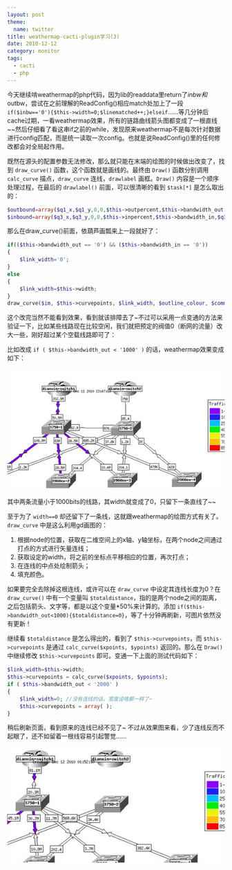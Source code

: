 ```yaml
---
layout: post
theme:
  name: twitter
title: weathermap-cacti-plugin学习(3)
date: 2010-12-12
category: monitor
tags:
  - cacti
  - php
---
```


今天继续啃weathermap的php代码，因为lib的readdata里return了$inbw和$outbw，尝试在之前理解的ReadConfig()相应match处加上了一段 `if($inbw=='0'){$this->width=0;$linematched++;}elseif`……等几分钟后cache过期，一看weathermap效果，所有的链路曲线箭头图都变成了一根直线~~然后仔细看了看这串if之前的while，发现原来weathermap不是每次针对数据进行config匹配，而是统一读取一次config。也就是说ReadConfig()里的任何修改都会对全局起作用。

既然在源头的配置参数无法修改，那么就只能在末端的绘图的时候做出改变了，找到 `draw_curve()` 函数，这个函数就是画线的。最终由 `Draw()` 函数分别调用 `calc_curve` 描点，`draw_curve` 连线，`drawlabel` 画框。`Draw()` 内容是一个顺序处理过程，在最后的 `drawlabel()` 前面，可以很清晰的看到 `$task[*]` 是怎么取出的：
```php
$outbound=array($q1_x,$q1_y,0,0,$this->outpercent,$this->bandwidth_out,$q1_angle);
$inbound=array($q3_x,$q3_y,0,0,$this->inpercent,$this->bandwidth_in,$q3_angle);
```
那么在draw_curve()前面，依葫芦画瓢来上一段就好了：
```php
if(($this->bandwidth_out == '0') && ($this->bandwidth_in == '0'))
{
    $link_width='0';
}
else
{
    $link_width=$this->width;
}
draw_curve($im, $this->curvepoints, $link_width, $outline_colour, $comment_colour, array($link_in_colour, $link_out_colour), $this->name, $map);
```

这个改完当然不能看到效果，看到就该排障去了~不过可以采用一点变通的方法来验证一下，比如某些线路现在比较空闲，我们就把预定的阀值0（断网的流量）改大一些，刚好超过某个空载线路即可了：

比如改成 `if ( $this->bandwidth_out < '1000' )` 的话，weathermap效果变成如下：

![wethermap](/images/uploads/qqe688aae59bbee69caae591bde5908d.jpg)

其中两条流量小于1000bits的线路，其width就变成了0，只留下一条直线了~~

至于为了 `width==0` 却还留下了一条线，这就跟weathermap的绘图方式有关了。`draw_curve` 中是这么利用gd画图的：

1. 根据node的位置，获取在二维空间上的x轴、y轴坐标，在两个node之间通过打点的方式进行矢量连线；
2. 获取设定的width，将之前的坐标点平移相应的位置，再次打点；
3. 在连线的中点处绘制箭头；
4. 填充颜色。

如果要完全去除掉这根连线，或许可以在 `draw_curve` 中设定其连线长度为0？在 `draw_curve()` 中有一个变量叫 `$totaldistance`，指的是两个node之间的距离，之后包括箭头、文字等，都是以这个变量\*50%来计算的。添加 `if($this->bandwidth_out<1000){$totaldistance=0}`，等了十分钟再刷新，可图片依然没有更新！

继续看 `$totaldistance` 是怎么得出的，看到了 `$this->curvepoints`，而 `$this->curvepoints` 是通过 `calc_curve($xpoints, $ypoints)` 返回的。那么在 `Draw()` 中继续修改 `$this->curvepoints` 即可。变通一下上面的测试代码如下：
```php
$link_width=$this->width;
$this->curvepoints = calc_curve($xpoints, $ypoints);
if ( $this->bandwidth_out < '2000' )
{
    $link_width=0; //没有连线的话，宽度设啥都一样了~
    $this->curvepoints = array( );
}
```
稍后刷新页面，看到原来的连线已经不见了~ 不过从效果图来看，少了连线反而不起眼了，还不如留着一根线容易引起警觉……

![new-weathermap](/images/uploads/qqe688aae59bbee69caae591bde5908d1.jpg)

